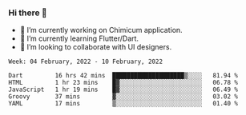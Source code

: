 ### Hi there 👋

<!--
**devcat37/devcat37** is a ✨ _special_ ✨ repository because its `README.md` (this file) appears on your GitHub profile.-->


- 🔭 I’m currently working on Chimicum application.
- 🌱 I’m currently learning Flutter/Dart.
- 👯 I’m looking to collaborate with UI designers.
<!-- - 🤔 I’m looking for help with ... -->

<!--START_SECTION:waka-->
```text
Week: 04 February, 2022 - 10 February, 2022

Dart         16 hrs 42 mins  ████████████████████▒░░░░   81.94 % 
HTML         1 hr 23 mins    █▓░░░░░░░░░░░░░░░░░░░░░░░   06.78 % 
JavaScript   1 hr 19 mins    █▓░░░░░░░░░░░░░░░░░░░░░░░   06.49 % 
Groovy       37 mins         ▓░░░░░░░░░░░░░░░░░░░░░░░░   03.02 % 
YAML         17 mins         ▒░░░░░░░░░░░░░░░░░░░░░░░░   01.40 % 
```
<!--END_SECTION:waka-->
